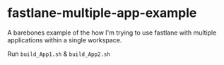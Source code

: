 # fastlane-multiple-app-example
A barebones example of the how I'm trying to use fastlane with multiple applications within a single workspace.

Run ``` build_App1.sh ``` & ``` build_App2.sh ```
